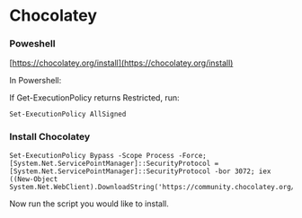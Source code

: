 # Chocolatey

### Poweshell

[https://chocolatey.org/install](https://chocolatey.org/install)

In Powershell:

If Get-ExecutionPolicy returns Restricted, run: 
```
Set-ExecutionPolicy AllSigned
```

### Install Chocolatey 

```
Set-ExecutionPolicy Bypass -Scope Process -Force; [System.Net.ServicePointManager]::SecurityProtocol = [System.Net.ServicePointManager]::SecurityProtocol -bor 3072; iex ((New-Object System.Net.WebClient).DownloadString('https://community.chocolatey.org/install.ps1'))
```

Now run the script you would like to install.